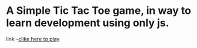 # A Simple Tic Tac Toe game, in way to learn development using only js.
link -[clike here to play](https://prakashgolusingh.github.io/Tic-Tac-Toe/)
